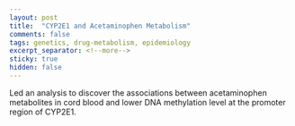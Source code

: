 ```yaml
---
layout: post
title:  "CYP2E1 and Acetaminophen Metabolism"
comments: false
tags: genetics, drug-metabolism, epidemiology
excerpt_separator: <!--more-->
sticky: true
hidden: false
---
```


<!--more-->
Led an analysis to discover the associations between acetaminophen metabolites in cord blood and lower DNA methylation level at the promoter region of CYP2E1.